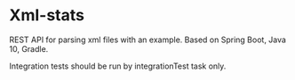 # Xml-stats
REST API for parsing xml files with an example.
Based on Spring Boot, Java 10, Gradle.

Integration tests should be run by integrationTest task only.
